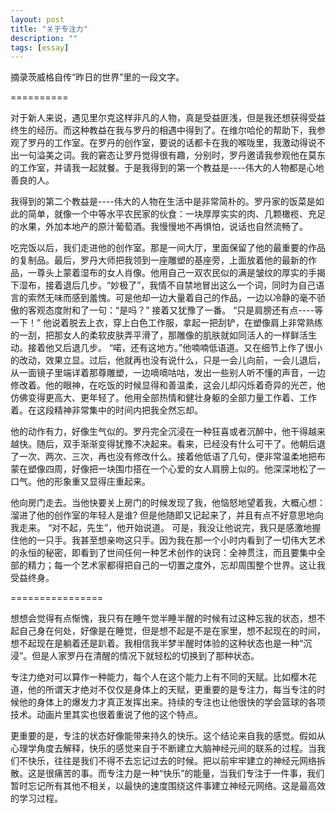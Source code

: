 ```yaml
---
layout: post
title: "关于专注力"
description: ""
tags: [essay]
---
```



摘录茨威格自传“昨日的世界”里的一段文字。

==========

对于新人来说，遇见里尔克这样非凡的人物，真是受益匪浅，但是我还想获得受益终生的经历。而这种教益在我与罗丹的相遇中得到了。在维尔哈伦的帮助下，我参观了罗丹的工作室。在罗丹的创作室，要说的话都卡在我的喉咙里，我激动得说不出一句溢美之词。我的窘态让罗丹觉得很有趣，分别时，罗丹邀请我参观他在莫东的工作室，并请我一起就餐。于是我得到的第一个教益是----伟大的人物都是心地善良的人。

我得到的第二个教益是----伟大的人物在生活中是非常简朴的。罗丹家的饭菜是如此的简单，就像一个中等水平农民家的伙食：一块厚厚实实的肉、几颗橄榄、充足的水果，外加本地产的原汁葡萄酒。我慢慢地不再惧怕，说话也自然流畅了。

吃完饭以后，我们走进他的创作室。那是一间大厅，里面保留了他的最重要的作品的复制品。最后，罗丹大师把我领到一座雕塑的基座旁，上面放着他的最新的作品，一尊头上蒙着湿布的女人肖像。他用自己一双农民似的满是皱纹的厚实的手揭下湿布，接着退后几步。“妙极了”，我情不自禁地冒出这么一个词，同时为自己语言的索然无味而感到羞愧。可是他却一边大量着自己的作品，一边以冷静的毫不骄傲的客观态度附和了一句：“是吗？” 接着又犹豫了一番。 “只是肩膀还有点----等一下！” 他说着脱去上衣，穿上白色工作服，拿起一把刮铲，在塑像肩上非常熟练的一刮，把那女人的柔软皮肤弄平滑了，那雕像的肌肤就如同活人的一样鲜活生动。接着他又后退几步。 “喏，还有这地方。”他喃喃低语道。又在细节上作了很小的改动，效果立显。过后，他就再也没有说什么，只是一会儿向前，一会儿退后，从一面镜子里端详着那尊雕塑，一边嘀嘀咕咕，发出一些别人听不懂的声音，一边修改着。他的眼神，在吃饭的时候显得和善温柔，这会儿却闪烁着奇异的光芒，他仿佛变得更高大、更年轻了。他用全部热情和健壮身躯的全部力量工作着、工作着。在这段精神非常集中的时间内把我全然忘却。

他的动作有力，好像生气似的。罗丹完全沉浸在一种狂喜或者沉醉中，他干得越来越快。随后，双手渐渐变得犹豫不决起来。看来，已经没有什么可干了。他朝后退了一次、两次、三次，再也没有修改什么。接着他低语了几句，便非常温柔地把布蒙在塑像四周，好像把一块围巾搭在一个心爱的女人肩膀上似的。他深深地松了一口气。他的形象重又显得庄重起来。

他向房门走去。当他快要关上房门的时候发现了我，他恼怒地望着我，大概心想：溜进了他的创作室的年轻人是谁? 但是他随即又记起来了，并且有点不好意思地向我走来。 “对不起，先生”，他开始说道。 可是，我没让他说完，我只是感激地握住他的一只手。我甚至想亲吻这只手。因为我在那一个小时内看到了一切伟大艺术的永恒的秘密，即看到了世间任何一种艺术创作的诀窍：全神贯注，而且要集中全部的精力；每一个艺术家都得把自己的一切置之度外，忘却周围整个世界。这让我受益终身。

================

想想会觉得有点惭愧，我只有在睡午觉半睡半醒的时候有过这种忘我的状态，想不起自己身在何处，好像是在睡觉，但是想不起是不是在家里，想不起现在的时间，想不起现在是躺着还是趴着。我相信我半梦半醒时体验的这种状态也是一种“沉浸”。但是人家罗丹在清醒的情况下就轻松的切换到了那种状态。

专注力绝对可以算作一种能力，每个人在这个能力上有不同的天赋。比如樱木花道，他的所谓天才绝对不仅仅是身体上的天赋，更重要的是专注力，每当专注的时候他的身体上的爆发力才真正发挥出来。持续的专注也让他很快的学会篮球的各项技术。动画片里其实也很着重说了他的这个特点。

更重要的是，专注的状态好像能带来持久的快乐。这个结论来自我的感觉。假如从心理学角度去解释，快乐的感觉来自于不断建立大脑神经元间的联系的过程。当我们不快乐，往往是我们不得不去忘记过去的时候。把以前牢牢建立的神经元网络拆散。这是很痛苦的事。而专注力是一种“快乐”的能量，当我们专注于一件事，我们暂时忘记所有其他不相关，以最快的速度围绕这件事建立神经元网络。这是最高效的学习过程。
